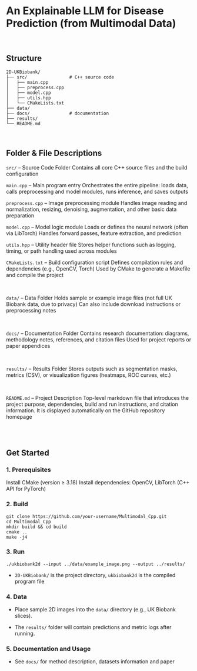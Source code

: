 # An Explainable LLM for Disease Prediction (from Multimodal Data)

<br>

## Structure

```
2D-UKBiobank/
├── src/                # C++ source code
│   ├── main.cpp
│   ├── preprocess.cpp
│   ├── model.cpp
│   ├── utils.hpp
│   └── CMakeLists.txt
├── data/              
├── docs/               # documentation
├── results/           
└── README.md
```

<br>

## Folder & File Descriptions

`src/` – Source Code Folder
Contains all core C++ source files and the build configuration

`main.cpp` – Main program entry
Orchestrates the entire pipeline: loads data, calls preprocessing and model modules, runs inference, and saves outputs

`preprocess.cpp` – Image preprocessing module
Handles image reading and normalization, resizing, denoising, augmentation, and other basic data preparation

`model.cpp` – Model logic module
Loads or defines the neural network (often via LibTorch)
Handles forward passes, feature extraction, and prediction

`utils.hpp` – Utility header file
Stores helper functions such as logging, timing, or path handling used across modules

`CMakeLists.txt` – Build configuration script
Defines compilation rules and dependencies (e.g., OpenCV, Torch)
Used by CMake to generate a Makefile and compile the project


<br>

`data/` – Data Folder
Holds sample or example image files (not full UK Biobank data, due to privacy)
Can also include download instructions or preprocessing notes


<br>

`docs/` – Documentation Folder
Contains research documentation: diagrams, methodology notes, references, and citation files
Used for project reports or paper appendices


<br>


`results/` – Results Folder
Stores outputs such as segmentation masks, metrics (CSV), or visualization figures (heatmaps, ROC curves, etc.)



<br>


`README.md` – Project Description
Top-level markdown file that introduces the project purpose, dependencies, build and run instructions, and citation information.
It is displayed automatically on the GitHub repository homepage



<br>





<br>

## Get Started

### 1. Prerequisites

Install CMake (version ≥ 3.18)
Install dependencies: OpenCV, LibTorch (C++ API for PyTorch)


### 2. Build

```
git clone https://github.com/your-username/Multimodal_Cpp.git  
cd Multimodal_Cpp  
mkdir build && cd build  
cmake ..  
make -j4  
```


### 3. Run

```
./ukbiobank2d --input ../data/example_image.png --output ../results/  
```

  - `2D-UKBiobank/` is the project directory, `ukbiobank2d` is the compiled program file


### 4. Data


  - Place sample 2D images into the `data/` directory (e.g., UK Biobank slices).

  - The `results/` folder will contain predictions and metric logs after running.



### 5. Documentation and Usage

  - See `docs/` for method description, datasets information and paper


<br>





<br><br><br>




